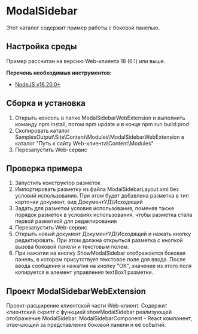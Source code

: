 ﻿# ModalSidebar

Этот каталог содержит пример работы с боковой панелью.

## Настройка среды

Пример рассчитан на версию Web-клиента 18 (6.1) или выше.

**Перечень необходимых инструментов:** 
* [NodeJS v16.20.0+](https://nodejs.org/en/)

## Сборка и установка

1. Открыть консоль в папке ModalSidebarWebExtension и выполнить команду npm install, потом  npm update и в конце npm run build:prod
2. Скопировать каталог SamplesOutput\Site\Content\Modules\ModalSidebarWebExtension в каталог "Путь к сайту Web-клиента\Content\Modules"
3. Перезапустить Web-сервис

## Проверка примера

1. Запустить конструктор разметок
2. Импортировать разметку из файла ModalSidebarLayout.xml без условий использования. При этом будет добавлена разметка в тип карточки документ, вид ДокументУД\Исходящий
3. Задать для разметки условия использования, поменяв также порядок разметок в условиях использования, чтобы разметка стала первой разметкой для редактирования 
4. Перезапустить Web-сервис
5. Открыть новый документ ДокументУД\Исходящий и нажать кнопку редактировать. При этом должна открыться разметка с кнопкой вызова боковой панели и текстовым полем. 
6. При нажатии на кнопку ShowModalSidebar отображается боковая панель, в котором присутствует текстовое поле для ввода. После ввода сообщения и нажатия на кнопку "ОК", значение из этого поля копируется в элемент управления textBox1 разметки.


## Проект ModalSidebarWebExtension

Проект-расширение клиентской части Web-клиент. Содержит клиентский скрипт c функцией showModalSidebar реализующей отображение ModalSidebar.
ModalSidebarComponent - React компонент, отвечающий за представление боковой панели и её событий.
